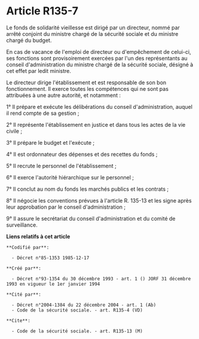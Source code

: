 # Article R135-7

Le fonds de solidarité vieillesse est dirigé par un directeur, nommé par arrêté conjoint du ministre chargé de la sécurité
sociale et du ministre chargé du budget. 

En cas de vacance de l'emploi de directeur ou d'empêchement de celui-ci, ses fonctions sont provisoirement exercées par l'un
des représentants au conseil d'administration du ministre chargé de la sécurité sociale, désigné à cet effet par ledit
ministre. 

Le directeur dirige l'établissement et est responsable de son bon fonctionnement. Il exerce toutes les compétences qui ne
sont pas attribuées à une autre autorité, et notamment   : 

1° Il prépare et exécute les délibérations du conseil d'administration, auquel il rend compte de sa gestion ; 

2° Il représente l'établissement en justice et dans tous les actes de la vie civile ; 

3° Il prépare le budget et l'exécute ; 

4° Il est ordonnateur des dépenses et des recettes du fonds ; 

5° Il recrute le personnel de l'établissement ; 

6° Il exerce l'autorité hiérarchique sur le personnel ; 

7° Il conclut au nom du fonds les marchés publics et les contrats ; 

8° Il négocie les conventions prévues à l'article R. 135-13 et les signe après leur approbation par le conseil
d'administration ; 

9° Il assure le secrétariat du conseil d'administration et du comité de surveillance.

**Liens relatifs à cet article**

	**Codifié par**:

	  - Décret n°85-1353 1985-12-17

	**Créé par**:

	  - Décret n°93-1354 du 30 décembre 1993 - art. 1 () JORF 31 décembre 1993 en vigueur le 1er janvier 1994

	**Cité par**:

	  - Décret n°2004-1384 du 22 décembre 2004 - art. 1 (Ab)
	  - Code de la sécurité sociale. - art. R135-4 (VD)

	**Cite**:

	  - Code de la sécurité sociale. - art. R135-13 (M)
